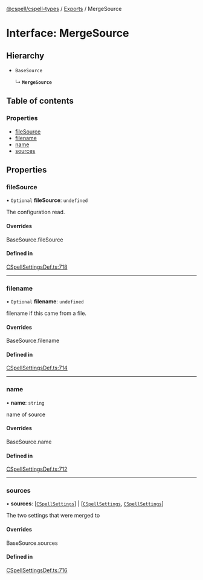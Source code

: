 [@cspell/cspell-types](../README.md) / [Exports](../modules.md) / MergeSource

# Interface: MergeSource

## Hierarchy

- `BaseSource`

  ↳ **`MergeSource`**

## Table of contents

### Properties

- [fileSource](MergeSource.md#filesource)
- [filename](MergeSource.md#filename)
- [name](MergeSource.md#name)
- [sources](MergeSource.md#sources)

## Properties

### fileSource

• `Optional` **fileSource**: `undefined`

The configuration read.

#### Overrides

BaseSource.fileSource

#### Defined in

[CSpellSettingsDef.ts:718](https://github.com/streetsidesoftware/cspell/blob/b8502b6d/packages/cspell-types/src/CSpellSettingsDef.ts#L718)

___

### filename

• `Optional` **filename**: `undefined`

filename if this came from a file.

#### Overrides

BaseSource.filename

#### Defined in

[CSpellSettingsDef.ts:714](https://github.com/streetsidesoftware/cspell/blob/b8502b6d/packages/cspell-types/src/CSpellSettingsDef.ts#L714)

___

### name

• **name**: `string`

name of source

#### Overrides

BaseSource.name

#### Defined in

[CSpellSettingsDef.ts:712](https://github.com/streetsidesoftware/cspell/blob/b8502b6d/packages/cspell-types/src/CSpellSettingsDef.ts#L712)

___

### sources

• **sources**: [[`CSpellSettings`](CSpellSettings.md)] \| [[`CSpellSettings`](CSpellSettings.md), [`CSpellSettings`](CSpellSettings.md)]

The two settings that were merged to

#### Overrides

BaseSource.sources

#### Defined in

[CSpellSettingsDef.ts:716](https://github.com/streetsidesoftware/cspell/blob/b8502b6d/packages/cspell-types/src/CSpellSettingsDef.ts#L716)
